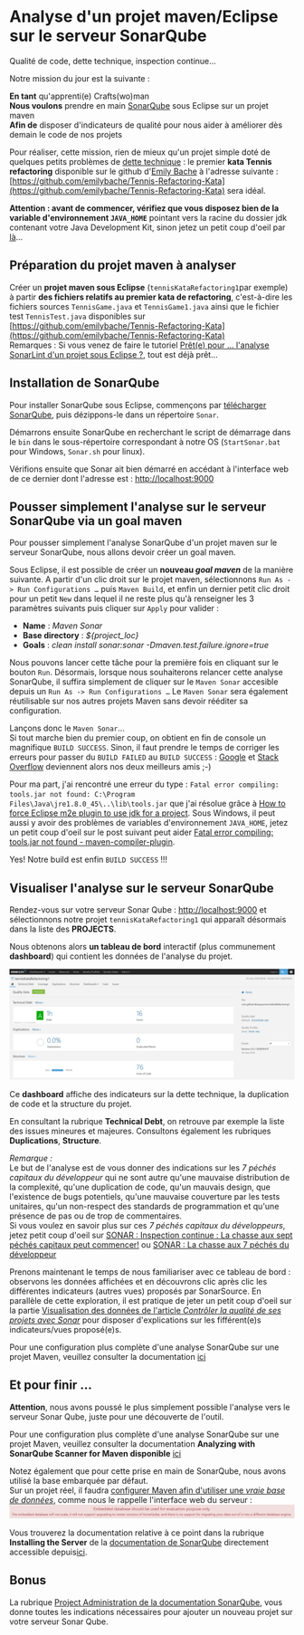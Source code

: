 # Analyse d'un projet maven/Eclipse sur le serveur SonarQube

Qualité de code, dette technique, inspection continue...

Notre mission du jour est la suivante :  
 
**En tant** qu'apprenti(e) Crafts(wo)man  
**Nous voulons** prendre en main [SonarQube]([SonarQube](http://www.sonarqube.org/)) sous Eclipse sur un projet maven  
**Afin de** disposer d'indicateurs de qualité pour nous aider à améliorer dès demain le code de nos projets

Pour réaliser, cette mission, rien de mieux qu'un projet simple doté de quelques petits problèmes de [dette technique](https://fr.wikipedia.org/wiki/Dette_technique) : le premier **kata Tennis refactoring** disponible sur le github d'[Emily Bache](https://twitter.com/emilybache) à l'adresse suivante :[https://github.com/emilybache/Tennis-Refactoring-Kata](https://github.com/emilybache/Tennis-Refactoring-Kata) sera idéal.


**Attention : avant de commencer, vérifiez que vous disposez bien de la variable d'environnement `JAVA_HOME`** pointant vers la racine du dossier jdk contenant votre Java Development Kit, sinon jetez un petit coup d'oeil par [là](https://github.com/iblasquez/Back2Basics_Developpement)...


## Préparation du projet maven à analyser
Créer un **projet maven sous Eclipse** (`tennisKataRefactoring1`par exemple) à partir **des fichiers relatifs au premier kata de refactoring**, c'est-à-dire les fichiers sources `TennisGame.java` et `TennisGame1.java` ainsi que le fichier test `TennisTest.java` disponibles sur [https://github.com/emilybache/Tennis-Refactoring-Kata](https://github.com/emilybache/Tennis-Refactoring-Kata)  
Remarques : Si vous venez de faire le tutoriel [Prêt(e) pour ... l'analyse SonarLint d'un projet sous Eclipse ?](PriseEnMain_SonarLintEclipse.md), tout est déjà prêt...

## Installation de SonarQube
Pour installer SonarQube sous Eclipse, commençons par [télécharger SonarQube](http://www.sonarqube.org/downloads/), puis dézippons-le dans un répertoire `Sonar`.  

Démarrons ensuite SonarQube en recherchant le script de démarrage dans le `bin` dans le sous-répertoire correspondant à notre OS (`StartSonar.bat` pour Windows, `Sonar.sh` pour linux).

Vérifions ensuite que Sonar ait bien démarré en accédant à l'interface web de ce dernier dont l'adresse est : [http://localhost:9000](http://localhost:9000) 


## Pousser simplement l'analyse sur le serveur SonarQube via un goal maven

Pour pousser simplement l'analyse SonarQube d'un projet maven sur le serveur SonarQube, nous allons devoir créer un goal maven.

Sous Eclipse, il est possible de créer un **nouveau *goal maven*** de la manière suivante. A partir d'un clic droit sur le projet maven, sélectionnons `Run As -> Run Configurations …` puis `Maven Build`, et enfin un dernier petit clic droit pour un petit `New` dans lequel il ne reste plus qu'à renseigner les 3 paramètres suivants puis cliquer sur `Apply` pour valider :

- **Name** : *Maven Sonar*
- **Base directory** : *${project_loc}*
- **Goals** : *clean install sonar:sonar -Dmaven.test.failure.ignore=true*

Nous pouvons lancer cette tâche pour la première fois en cliquant sur le bouton `Run`.
Désormais, lorsque nous souhaiterons relancer cette analyse SonarQube, il suffira simplement de cliquer sur le `Maven Sonar` accesible depuis un `Run As -> Run Configurations …` 
Le `Maven Sonar` sera également réutilisable sur nos autres projets Maven sans devoir rééditer sa configuration.

Lançons donc le `Maven Sonar`...  
Si tout marche bien du premier coup, on obtient en fin de console un magnifique `BUILD SUCCESS`. 
Sinon, il faut prendre le temps de corriger les erreurs pour passer du `BUILD FAILED` au `BUILD SUCCESS` : [Google](https://www.google.fr) et [Stack Overflow](http://stackoverflow.com/) deviennent alors nos deux meilleurs amis ;-)

Pour ma part, j'ai rencontré une erreur du type : `Fatal error compiling: tools.jar not found: C:\Program Files\Java\jre1.8.0_45\..\lib\tools.jar` que j'ai résolue grâce à [How to force Eclipse m2e plugin to use jdk for a project](http://stackoverflow.com/questions/25592290/how-to-force-eclipse-m2e-plugin-to-use-jdk-for-a-project). Sous Windows, il peut aussi y avoir des problèmes de variables d'environnement `JAVA_HOME`, jetez un petit coup d'oeil sur le post suivant peut aider [Fatal error compiling: tools.jar not found - maven-compiler-plugin](http://stackoverflow.com/questions/29234759/fatal-error-compiling-tools-jar-not-found-maven-compiler-plugin).

Yes! Notre build est enfin `BUILD SUCCESS` !!!

## Visualiser l'analyse sur le serveur SonarQube

Rendez-vous sur votre serveur Sonar Qube : [http://localhost:9000](http://localhost:9000) et sélectionnons notre projet  `tennisKataRefactoring1` qui apparaît désormais dans la liste des **PROJECTS**.

Nous obtenons alors **un tableau de bord** interactif (plus communement **dashboard**) qui contient les données de l'analyse du projet.  

![KataRefactoting1_DashBoard_Initial](images/KataRefactoting1_DashBoard_SonarQube_New.png)

Ce **dashboard** affiche des indicateurs sur la dette technique, la duplication de code et la structure du projet.

En consultant la rubrique **Technical Debt**, on retrouve par exemple la liste des issues mineures et majeures. Consultons également les rubriques **Duplications**, **Structure**.


*Remarque :*   
Le but de l'analyse est de vous donner des indications sur les *7 péchés capitaux du développeur* qui ne sont autre qu'une mauvaise distribution de la complexité, qu'une duplication de code, qu'un mauvais design, que l'existence de bugs potentiels, qu'une mauvaise couverture par les tests  unitaires, qu'un non-respect des standards de programmation et qu'une présence de pas ou de trop de commentaires.  
Si vous voulez en savoir plus sur ces *7 péchés capitaux du développeurs*, jetez  petit coup d'oeil sur [SONAR : Inspection continue : La chasse aux sept péchés capitaux peut commencer!](http://fr.slideshare.net/ElsassJUG/soire-qualit-logicielle-avec-sonar) ou 
[SONAR : La chasse aux 7 péchés du développeur](http://blog.netapsys.fr/sonar-la-chasse-aux-7-peches-du-developpeur-2/)

Prenons maintenant le temps de nous familiariser avec ce tableau de bord : observons les données affichées et en découvrons clic après clic les différentes indicateurs (autres vues) proposés par SonarSource.
En parallèle de cette exploration, il est pratique de jeter un petit coup d'oeil sur la partie [Visualisation des données de l'article *Contrôler la qualité de ses projets avec Sonar*](http://linsolas.developpez.com/articles/java/qualite/sonar/?page=page_5) pour disposer d'explications sur les fifférent(e)s indicateurs/vues proposé(e)s. 

Pour une configuration plus complète d'une analyse SonarQube sur une projet Maven, veuillez consulter la documentation [ici](http://docs.sonarqube.org/display/SCAN/Analyzing+with+SonarQube+Scanner+for+Maven) 

## Et pour finir ...
**Attention**, nous avons poussé le plus simplement possible l'analyse vers le serveur Sonar Qube, juste pour une découverte de l'outil.  

Pour une configuration plus complète d'une analyse SonarQube sur une projet Maven, veuillez consulter la documentation **Analyzing with SonarQube Scanner for Maven disponible** [ici](http://docs.sonarqube.org/display/SCAN/Analyzing+with+SonarQube+Scanner+for+Maven) 

Notez également que pour cette prise en main de SonarQube, nous avons utilisé la base embarquée par défaut.   
Sur un projet réel, il faudra [configurer Maven afin d'utiliser une *vraie base de données*](http://docs.sonarqube.org/display/SONAR/Installing+the+Server), comme nous le rappelle l'interface web du serveur :
![SonarQube_EmbeddedDB](images/SonarQube_EmbeddedDB_New.png)

Vous trouverez la documentation relative à ce point dans la rubrique **Installing the Server** de la [documentation de SonarQube](http://docs.sonarqube.org/display/SONAR/Documentation) directement accessible depuis[ici](http://docs.sonarqube.org/display/SONAR/Installing+the+Server).


## Bonus
La rubrique [Project Administration de la documentation SonarQube](http://docs.sonarqube.org/display/SONAR/Project+Administration), vous donne toutes les indications nécessaires pour ajouter un nouveau projet sur votre serveur Sonar Qube.



